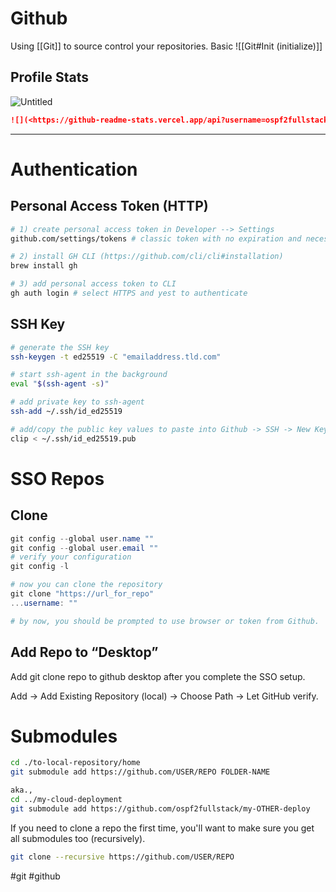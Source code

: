 # Github
Using [[Git]] to source control your repositories. 
Basic
![[Git#Init (initialize)]]

## Profile Stats

![Untitled](https://s3-us-west-2.amazonaws.com/secure.notion-static.com/3eecb6b4-0944-458c-8dc0-162b4a3e744e/Untitled.png)

```markdown
![](<https://github-readme-stats.vercel.app/api?username=ospf2fullstack&show_icons=true&hide_title=true&theme=solarized-dark&count_private=true&hide=stars>)
```


---
# Authentication
## Personal Access Token (HTTP)
```bash
# 1) create personal access token in Developer --> Settings 
github.com/settings/tokens # classic token with no expiration and necessary access for CLI. 

# 2) install GH CLI (https://github.com/cli/cli#installation)
brew install gh 

# 3) add personal access token to CLI 
gh auth login # select HTTPS and yest to authenticate
```

## SSH Key
```bash
# generate the SSH key
ssh-keygen -t ed25519 -C "emailaddress.tld.com"

# start ssh-agent in the background
eval "$(ssh-agent -s)"

# add private key to ssh-agent
ssh-add ~/.ssh/id_ed25519

# add/copy the public key values to paste into Github -> SSH -> New Key
clip < ~/.ssh/id_ed25519.pub
```


# SSO Repos

## Clone

```powershell
git config --global user.name ""
git config --global user.email ""
# verify your configuration
git config -l

# now you can clone the repository
git clone "https://url_for_repo"
...username: ""

# by now, you should be prompted to use browser or token from Github. 
```

## Add Repo to “Desktop”

Add git clone repo to github desktop after you complete the SSO setup.

Add → Add Existing Repository (local) → Choose Path → Let GitHub verify.

# Submodules

```bash
cd ./to-local-repository/home
git submodule add https://github.com/USER/REPO FOLDER-NAME

aka.,
cd ../my-cloud-deployment
git submodule add https://github.com/ospf2fullstack/my-OTHER-deploy
```
If you need to clone a repo the first time, you'll want to make sure you get all submodules too (recursively). 
```bash
git clone --recursive https://github.com/USER/REPO
```

#git #github 